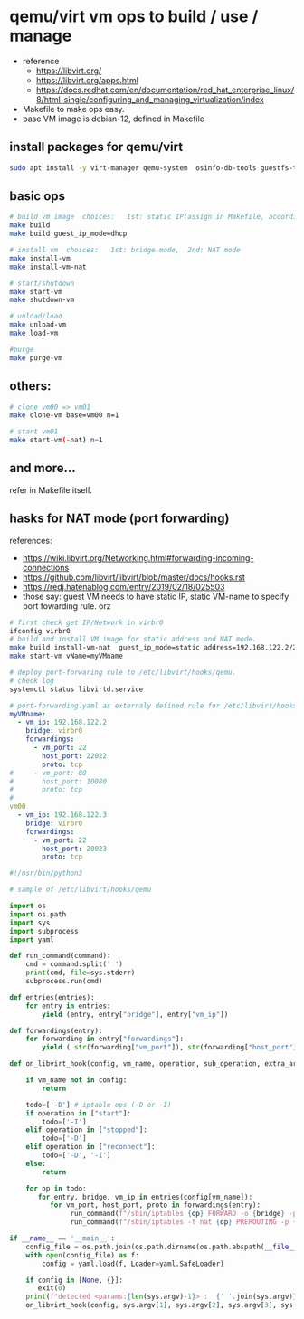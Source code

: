 # qemu/virt vm ops to build / use / manage

- reference
   - https://libvirt.org/
   - https://libvirt.org/apps.html
   - https://docs.redhat.com/en/documentation/red_hat_enterprise_linux/8/html-single/configuring_and_managing_virtualization/index
- Makefile to make ops easy.
- base VM image is debian-12, defined in Makefile

## install packages for qemu/virt

```bash
sudo apt install -y virt-manager qemu-system  osinfo-db-tools guestfs-tools bridge-utils
```

## basic ops

```bash
# build vm image  choices:   1st: static IP(assign in Makefile, according nic), or 2nd: dhcp
make build
make build guest_ip_mode=dhcp

# install vm  choices:   1st: bridge mode,  2nd: NAT mode
make install-vm
make install-vm-nat

# start/shutdown
make start-vm
make shutdown-vm

# unload/load
make unload-vm
make load-vm

#purge
make purge-vm
```

## others:

```bash
# clone vm00 => vm01
make clone-vm base=vm00 n=1

# start vm01
make start-vm(-nat) n=1
```

## and more...

refer in Makefile itself.

## hasks for NAT mode (port forwarding)

references:
- https://wiki.libvirt.org/Networking.html#forwarding-incoming-connections
- https://github.com/libvirt/libvirt/blob/master/docs/hooks.rst
- https://redj.hatenablog.com/entry/2019/02/18/025503
- those say: guest VM needs to have static IP, static VM-name to specify port fowarding rule. orz

```bash
# first check get IP/Network in virbr0
ifconfig virbr0
# build and install VM image for static address and NAT mode.
make build install-vm-nat  guest_ip_mode=static address=192.168.122.2/24 gateway=192.168.122.1 nameservers=192.168.122.1 mac=08:00:27:00:00:00 vName=myVMname
make start-vm vName=myVMname

# deploy port-forwaring rule to /etc/libvirt/hooks/qemu.
# check log
systemctl status libvirtd.service
```

```yaml
# port-forwarding.yaml as externaly defined rule for /etc/libvirt/hooks/qemu
myVMname:
  - vm_ip: 192.168.122.2
    bridge: virbr0
    forwardings:
      - vm_port: 22
        host_port: 22022
        proto: tcp
#     - vm_port: 80
#       host_port: 10080
#       proto: tcp
#
vm00
  - vm_ip: 192.168.122.3
    bridge: virbr0
    forwardings:
      - vm_port: 22
        host_port: 20023
        proto: tcp
```

```python
#!/usr/bin/python3

# sample of /etc/libvirt/hooks/qemu

import os
import os.path
import sys
import subprocess
import yaml

def run_command(command):
    cmd = command.split(' ')
    print(cmd, file=sys.stderr)
    subprocess.run(cmd)

def entries(entries):
    for entry in entries:
        yield (entry, entry["bridge"], entry["vm_ip"])

def forwardings(entry):
    for forwarding in entry["forwardings"]:
        yield ( str(forwarding["vm_port"]), str(forwarding["host_port"]),  forwarding["proto"] )

def on_libvirt_hook(config, vm_name, operation, sub_operation, extra_argument):

    if vm_name not in config:
        return

    todo=['-D'] # iptable ops (-D or -I)
    if operation in ["start"]:
        todo=['-I']
    elif operation in ["stopped"]:
        todo=['-D']
    elif operation in ["reconnect"]:
        todo=['-D', '-I']
    else:
        return

    for op in todo:
       for entry, bridge, vm_ip in entries(config[vm_name]):
          for vm_port, host_port, proto in forwardings(entry):
               run_command(f"/sbin/iptables {op} FORWARD -o {bridge} -p {proto} -d {vm_ip} --dport {vm_port} -j ACCEPT")
               run_command(f"/sbin/iptables -t nat {op} PREROUTING -p {proto} --dport {host_port} -j DNAT --to {vm_ip}:{vm_port}")

if __name__ == '__main__':
    config_file = os.path.join(os.path.dirname(os.path.abspath(__file__)), "port-forwarding.yaml")
    with open(config_file) as f:
        config = yaml.load(f, Loader=yaml.SafeLoader)

    if config in [None, {}]:
       exit(0)
    print(f"detected <params:{len(sys.argv)-1}> :  {' '.join(sys.argv)} ", file=sys.stderr)
    on_libvirt_hook(config, sys.argv[1], sys.argv[2], sys.argv[3], sys.argv[4])
```
